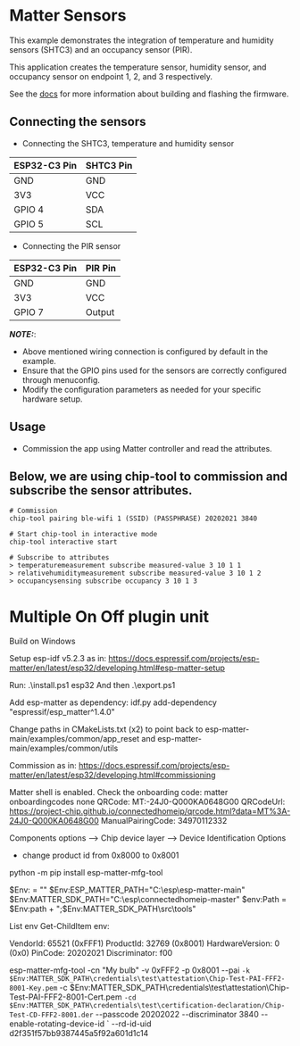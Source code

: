 # Matter Sensors

This example demonstrates the integration of temperature and humidity sensors (SHTC3)
and an occupancy sensor (PIR). 

This application creates the temperature sensor, humidity sensor, and occupancy sensor
on endpoint 1, 2, and 3 respectively.

See the [docs](https://docs.espressif.com/projects/esp-matter/en/latest/esp32/developing.html)
for more information about building and flashing the firmware.

## Connecting the sensors

- Connecting the SHTC3, temperature and humidity sensor

| ESP32-C3 Pin | SHTC3 Pin |
|--------------|-----------|
| GND          | GND       |
| 3V3          | VCC       |
| GPIO 4       | SDA       |
| GPIO 5       | SCL       |

- Connecting the PIR sensor

| ESP32-C3 Pin | PIR Pin |
|--------------|---------|
| GND          | GND     |
| 3V3          | VCC     |
| GPIO 7       | Output  |

**_NOTE:_**:
- Above mentioned wiring connection is configured by default in the example.
- Ensure that the GPIO pins used for the sensors are correctly configured through menuconfig.
- Modify the configuration parameters as needed for your specific hardware setup.

## Usage

- Commission the app using Matter controller and read the attributes.

Below, we are using chip-tool to commission and subscribe the sensor attributes.
- 
```
# Commission
chip-tool pairing ble-wifi 1 (SSID) (PASSPHRASE) 20202021 3840

# Start chip-tool in interactive mode
chip-tool interactive start

# Subscribe to attributes
> temperaturemeasurement subscribe measured-value 3 10 1 1
> relativehumiditymeasurement subscribe measured-value 3 10 1 2
> occupancysensing subscribe occupancy 3 10 1 3
```

# Multiple On Off plugin unit

Build on Windows

Setup esp-idf v5.2.3 as in:
https://docs.espressif.com/projects/esp-matter/en/latest/esp32/developing.html#esp-matter-setup

Run: .\install.ps1 esp32
And then .\export.ps1

Add esp-matter as dependency:
idf.py add-dependency "espressif/esp_matter^1.4.0"

Change paths in CMakeLists.txt (x2) to point back to esp-matter-main/examples/common/app_reset
and esp-matter-main/examples/common/utils

Commission as in:
https://docs.espressif.com/projects/esp-matter/en/latest/esp32/developing.html#commissioning

Matter shell is enabled.
Check the onboarding code: matter onboardingcodes none
QRCode:            MT:-24J0-Q000KA0648G00
QRCodeUrl:         https://project-chip.github.io/connectedhomeip/qrcode.html?data=MT%3A-24J0-Q000KA0648G00
ManualPairingCode: 34970112332


Components options --> Chip device layer --> Device Identification Options
* change product id from 0x8000 to 0x8001


python -m pip install esp-matter-mfg-tool

$Env:<variable-name> = "<new-value>"
$Env:ESP_MATTER_PATH="C:\esp\esp-matter-main"
$Env:MATTER_SDK_PATH="C:\esp\connectedhomeip-master"
$env:Path = $Env:path + ";$Env:MATTER_SDK_PATH\src\tools"

List env
Get-ChildItem env:

VendorId:        65521 (0xFFF1)
ProductId:       32769 (0x8001)
HardwareVersion: 0 (0x0)
PinCode:         20202021
Discriminator:   f00

esp-matter-mfg-tool -cn "My bulb" -v 0xFFF2 -p 0x8001 --pai `
    -k $Env:MATTER_SDK_PATH\credentials\test\attestation\Chip-Test-PAI-FFF2-8001-Key.pem `
    -c $Env:MATTER_SDK_PATH\credentials\test\attestation\Chip-Test-PAI-FFF2-8001-Cert.pem `
    -cd $Env:MATTER_SDK_PATH\credentials\test\certification-declaration/Chip-Test-CD-FFF2-8001.der `
    --passcode 20202022 --discriminator 3840  --enable-rotating-device-id  `
    --rd-id-uid d2f351f57bb9387445a5f92a601d1c14

